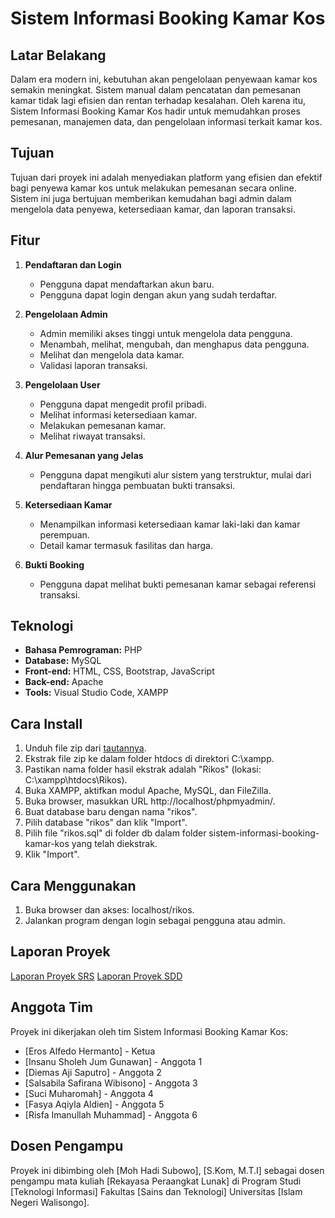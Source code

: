 # Sistem Informasi Booking Kamar Kos

## Latar Belakang

Dalam era modern ini, kebutuhan akan pengelolaan penyewaan kamar kos semakin meningkat. Sistem manual dalam pencatatan dan pemesanan kamar tidak lagi efisien dan rentan terhadap kesalahan. Oleh karena itu, Sistem Informasi Booking Kamar Kos hadir untuk memudahkan proses pemesanan, manajemen data, dan pengelolaan informasi terkait kamar kos.

## Tujuan

Tujuan dari proyek ini adalah menyediakan platform yang efisien dan efektif bagi penyewa kamar kos untuk melakukan pemesanan secara online. Sistem ini juga bertujuan memberikan kemudahan bagi admin dalam mengelola data penyewa, ketersediaan kamar, dan laporan transaksi.

## Fitur

1. **Pendaftaran dan Login**
   - Pengguna dapat mendaftarkan akun baru.
   - Pengguna dapat login dengan akun yang sudah terdaftar.

2. **Pengelolaan Admin**
   - Admin memiliki akses tinggi untuk mengelola data pengguna.
   - Menambah, melihat, mengubah, dan menghapus data pengguna.
   - Melihat dan mengelola data kamar.
   - Validasi laporan transaksi.

3. **Pengelolaan User**
   - Pengguna dapat mengedit profil pribadi.
   - Melihat informasi ketersediaan kamar.
   - Melakukan pemesanan kamar.
   - Melihat riwayat transaksi.

4. **Alur Pemesanan yang Jelas**
   - Pengguna dapat mengikuti alur sistem yang terstruktur, mulai dari pendaftaran hingga pembuatan bukti transaksi.

5. **Ketersediaan Kamar**
   - Menampilkan informasi ketersediaan kamar laki-laki dan kamar perempuan.
   - Detail kamar termasuk fasilitas dan harga.

6. **Bukti Booking**
   - Pengguna dapat melihat bukti pemesanan kamar sebagai referensi transaksi.

## Teknologi

- **Bahasa Pemrograman:** PHP
- **Database:** MySQL
- **Front-end:** HTML, CSS, Bootstrap, JavaScript
- **Back-end:** Apache
- **Tools:** Visual Studio Code, XAMPP

## Cara Install

1. Unduh file zip dari [tautannya](https://drive.google.com/file/d/1G3bgK7cmcAWNizmTQ4mVw3_clWXcropz/view?usp=sharing).
2. Ekstrak file zip ke dalam folder htdocs di direktori C:\xampp.
3. Pastikan nama folder hasil ekstrak adalah "Rikos" (lokasi: C:\xampp\htdocs\Rikos).
4. Buka XAMPP, aktifkan modul Apache, MySQL, dan FileZilla.
5. Buka browser, masukkan URL http://localhost/phpmyadmin/.
6. Buat database baru dengan nama "rikos".
7. Pilih database "rikos" dan klik "Import".
8. Pilih file "rikos.sql" di folder db dalam folder sistem-informasi-booking-kamar-kos yang telah diekstrak.
9. Klik "Import".

## Cara Menggunakan

1. Buka browser dan akses: localhost/rikos.
2. Jalankan program dengan login sebagai pengguna atau admin.

## Laporan Proyek

[Laporan Proyek SRS](https://drive.google.com/file/d/1qIWjt3rxC2c9eA6k6Dy8-7FRGxcjCpPA/view?usp=sharing)
[Laporan Proyek SDD](https://drive.google.com/file/d/1MOVWdqVkiLvDEPn1c2fIMHLaSsL1bK8y/view?usp=sharing)

## Anggota Tim

Proyek ini dikerjakan oleh tim Sistem Informasi Booking Kamar Kos:
- [Eros Alfedo Hermanto] - Ketua
- [Insanu Sholeh Jum Gunawan] - Anggota 1
- [Diemas Aji Saputro] - Anggota 2
- [Salsabila Safirana Wibisono] - Anggota 3
- [Suci Muharomah] - Anggota 4
- [Fasya Aqiyla Aldien] - Anggota 5
- [Risfa Imanullah Muhammad] - Anggota 6

## Dosen Pengampu

Proyek ini dibimbing oleh [Moh Hadi Subowo], [S.Kom, M.T.I] sebagai dosen pengampu mata kuliah [Rekayasa Peraangkat Lunak] di Program Studi [Teknologi Informasi] Fakultas [Sains dan Teknologi] Universitas [Islam Negeri Walisongo].
